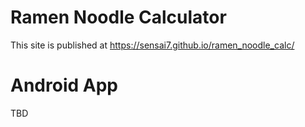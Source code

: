# Ramen Noodle Calculator
This site is published at https://sensai7.github.io/ramen_noodle_calc/

# Android App
TBD
